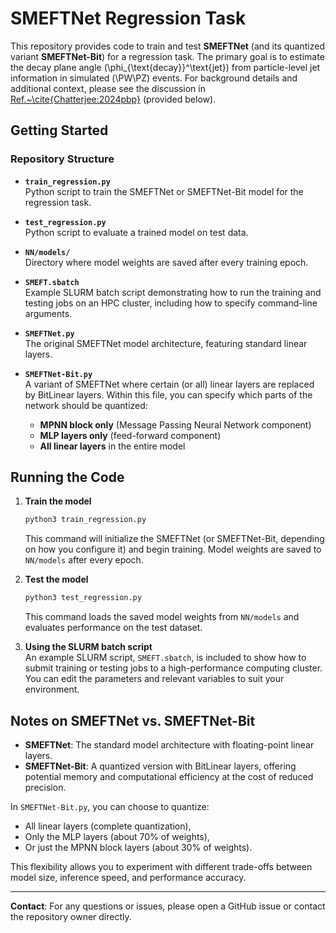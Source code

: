 # SMEFTNet Regression Task

This repository provides code to train and test **SMEFTNet** (and its quantized variant **SMEFTNet-Bit**) for a regression task. The primary goal is to estimate the decay plane angle \(\phi_{\text{decay}}^\text{jet}\) from particle-level jet information in simulated \(\PW\PZ\) events. For background details and additional context, please see the discussion in [Ref.~\cite{Chatterjee:2024pbp}](#background-information) (provided below).

## Getting Started

### Repository Structure

- **`train_regression.py`**  
  Python script to train the SMEFTNet or SMEFTNet-Bit model for the regression task.
  
- **`test_regression.py`**  
  Python script to evaluate a trained model on test data.

- **`NN/models/`**  
  Directory where model weights are saved after every training epoch.

- **`SMEFT.sbatch`**  
  Example SLURM batch script demonstrating how to run the training and testing jobs on an HPC cluster, including how to specify command-line arguments.

- **`SMEFTNet.py`**  
  The original SMEFTNet model architecture, featuring standard linear layers.

- **`SMEFTNet-Bit.py`**  
  A variant of SMEFTNet where certain (or all) linear layers are replaced by BitLinear layers. Within this file, you can specify which parts of the network should be quantized:
  - **MPNN block only** (Message Passing Neural Network component)
  - **MLP layers only** (feed-forward component)
  - **All linear layers** in the entire model

## Running the Code

1. **Train the model**  
   ```bash
   python3 train_regression.py
   ```
   This command will initialize the SMEFTNet (or SMEFTNet-Bit, depending on how you configure it) and begin training. Model weights are saved to `NN/models` after every epoch.

2. **Test the model**  
   ```bash
   python3 test_regression.py
   ```
   This command loads the saved model weights from `NN/models` and evaluates performance on the test dataset.

3. **Using the SLURM batch script**  
   An example SLURM script, `SMEFT.sbatch`, is included to show how to submit training or testing jobs to a high-performance computing cluster. You can edit the parameters and relevant variables to suit your environment.

## Notes on SMEFTNet vs. SMEFTNet-Bit

- **SMEFTNet**: The standard model architecture with floating-point linear layers.  
- **SMEFTNet-Bit**: A quantized version with BitLinear layers, offering potential memory and computational efficiency at the cost of reduced precision.

In `SMEFTNet-Bit.py`, you can choose to quantize:
- All linear layers (complete quantization),
- Only the MLP layers (about 70% of weights),
- Or just the MPNN block layers (about 30% of weights).

This flexibility allows you to experiment with different trade-offs between model size, inference speed, and performance accuracy.

---

**Contact**: For any questions or issues, please open a GitHub issue or contact the repository owner directly.
